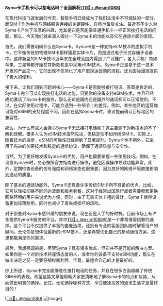 **Syma卡手机卡可以接电话吗？全面解析[[TG💪+ @esim1088](https://t.me/s/esim1088)]**

在现代科技飞速发展的今天，智能手机已经成为了我们生活中不可或缺的一部分。而SIM卡作为手机与网络服务连接的关键硬件，自然也备受关注。最近有不少人对Syma卡产生了浓厚的兴趣，尤其是它是否能像普通手机卡一样正常接打电话的问题。那么，今天我们就来深入探讨一下Syma卡的功能以及它在通话方面的表现。

首先，我们需要明确什么是Syma卡。Syma卡是一种支持eSIM技术的虚拟手机卡，它不像传统的物理SIM卡那样需要实体卡片，而是通过电子形式存储于设备中。这种新型的SIM卡技术近年来在全球范围内得到了广泛推广，各大手机厂商如苹果、三星等都开始在其新款机型中采用eSIM技术。Syma卡正是基于这一技术开发的产品之一，它的出现不仅简化了用户更换运营商的流程，还为国际漫游提供了极大的便利。

接下来，让我们回到问题的核心——Syma卡是否能够接打电话。答案是肯定的，Syma卡完全可以实现接打电话的功能。只要你的设备支持eSIM技术，并且已经成功激活了Syma卡的服务，那么无论是国内还是国外的通话都可以正常使用。不过，在实际使用过程中，可能会遇到一些细节上的差异。例如，某些地区的运营商可能对eSIM的支持程度不同，因此在选择Syma卡时，建议提前确认目标地区的兼容性。

那么，为什么有些人会担心Syma卡无法接打电话呢？这主要源于对新技术的不了解和误解。很多人认为eSIM技术虽然先进，但稳定性不如传统SIM卡。实际上，随着技术的进步，eSIM的可靠性已经得到了显著提升。Syma卡也不例外，它采用了先进的加密技术和稳定的通信协议，确保了通话质量与安全性。

当然，为了更好地发挥Syma卡的优势，用户也需要掌握一些使用技巧。例如，在设置Syma卡时，务必按照官方指南进行操作，避免因误操作导致功能异常。此外，定期检查设备的信号强度和网络状态也很重要，因为良好的网络环境直接影响到通话的质量。

除了基本的通话功能外，Syma卡还具备许多传统SIM卡所不具备的优点。比如，它可以轻松切换不同的运营商和服务套餐，这对于经常出国旅行或者需要频繁更换网络环境的用户来说尤为方便。同时，由于无需实体卡槽的设计，Syma卡使得设备更加轻薄耐用，同时也减少了丢失或损坏的风险。

对于那些对Syma卡感兴趣的朋友来说，现在正是入手的好时机。目前市场上有许多提供Syma卡服务的平台，其中[TG💪+ @esim1088](https://t.me/s/esim1088)就是一个非常值得信赖的选择。这个平台不仅提供了丰富的套餐选项，还拥有专业的客服团队随时解答用户的疑问。无论你是想体验最新的eSIM技术，还是希望优化自己的移动通信方案，这里都能满足你的需求。

最后，我想强调的是，尽管Syma卡具有诸多优点，但它并不是万能的解决方案。如果你是一个对新技术持谨慎态度的人，或者你的设备不支持eSIM功能，那么在做出决定之前一定要仔细权衡利弊。毕竟，最适合自己的才是最好的。

综上所述，Syma卡完全能够胜任接打电话的任务，并且在很多方面超越了传统SIM卡的表现。希望这篇文章能帮助大家更清晰地了解Syma卡的特点和优势，从而做出明智的选择。记住，无论选择哪种方式，享受便捷高效的通讯生活才是最终目的！

[[TG💪+ @esim1088](https://t.me/s/esim1088) ![Image](https://i.postimg.cc/4NQfJmqS/Snipaste-2025-05-13-00-14-12.png)]